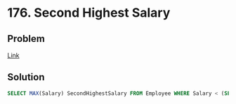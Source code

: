 # 176. Second Highest Salary
## Problem
[Link](https://leetcode.com/problems/second-highest-salary/)
## Solution
```sql
SELECT MAX(Salary) SecondHighestSalary FROM Employee WHERE Salary < (SELECT MAX(Salary) FROM Employee)
```
